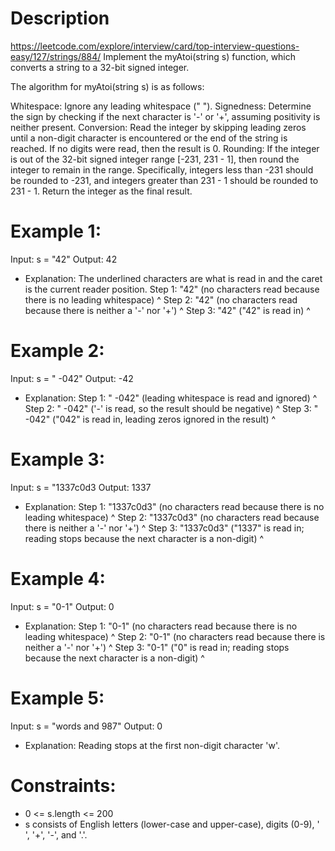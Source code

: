 # Description
  https://leetcode.com/explore/interview/card/top-interview-questions-easy/127/strings/884/
  Implement the myAtoi(string s) function, which converts a string to a 32-bit signed integer.

  The algorithm for myAtoi(string s) is as follows:

  Whitespace: Ignore any leading whitespace (" ").
  Signedness: Determine the sign by checking if the next character is '-' or '+', assuming positivity is neither present.
  Conversion: Read the integer by skipping leading zeros until a non-digit character is encountered or the end of the string is reached. If no digits were read, then the result is 0.
  Rounding: If the integer is out of the 32-bit signed integer range [-231, 231 - 1], then round the integer to remain in the range. Specifically, integers less than -231 should be rounded to -231, and integers greater than 231 - 1 should be rounded to 231 - 1.
  Return the integer as the final result.

# Example 1:
Input: s = "42"
Output: 42
- Explanation:
The underlined characters are what is read in and the caret is the current reader position.
Step 1: "42" (no characters read because there is no leading whitespace)
         ^
Step 2: "42" (no characters read because there is neither a '-' nor '+')
         ^
Step 3: "42" ("42" is read in)
           ^
# Example 2:
Input: s = " -042"
Output: -42
- Explanation:
Step 1: "   -042" (leading whitespace is read and ignored)
            ^
Step 2: "   -042" ('-' is read, so the result should be negative)
             ^
Step 3: "   -042" ("042" is read in, leading zeros ignored in the result)
               ^
# Example 3:
Input: s = "1337c0d3
Output: 1337
- Explanation:
Step 1: "1337c0d3" (no characters read because there is no leading whitespace)
         ^
Step 2: "1337c0d3" (no characters read because there is neither a '-' nor '+')
         ^
Step 3: "1337c0d3" ("1337" is read in; reading stops because the next character is a non-digit)
             ^
# Example 4:
Input: s = "0-1"
Output: 0
- Explanation:
Step 1: "0-1" (no characters read because there is no leading whitespace)
         ^
Step 2: "0-1" (no characters read because there is neither a '-' nor '+')
       ^
Step 3: "0-1" ("0" is read in; reading stops because the next character is a non-digit)
          ^
# Example 5:
Input: s = "words and 987"
Output: 0
- Explanation:
Reading stops at the first non-digit character 'w'.

# Constraints:
  - 0 <= s.length <= 200
  - s consists of English letters (lower-case and upper-case), digits (0-9), ' ', '+', '-', and '.'.